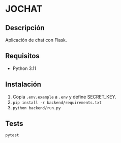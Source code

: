 # JOCHAT

## Descripción
Aplicación de chat con Flask.

## Requisitos
- Python 3.11

## Instalación
1. Copia `.env.example` a `.env` y define SECRET_KEY.
2. `pip install -r backend/requirements.txt`
3. `python backend/run.py`

## Tests
```bash
pytest
```
